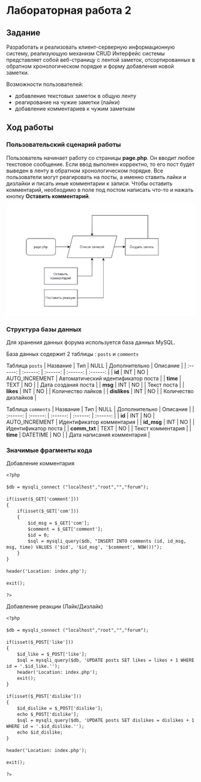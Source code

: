 # Лабораторная работа 2

## Задание

Разработать и реализовать клиент-серверную информационную систему, реализующую механизм CRUD
Интерфейс системы представляет собой веб-страницу с лентой заметок, отсортированных в обратном хронологическом порядке и форму добавления новой заметки.

Возможности пользователей:
- добавление текстовых заметок в общую ленту
- реагирование на чужие заметки (лайки)
- добавление комментариев к чужим заметкам

## Ход работы

### Пользовательский сценарий работы 
Пользователь начинает работу со страницы **page.php**. Он вводит любое текстовое сообщение. Если ввод выполнен корректно, то его пост будет выведен в ленту в обратном хронологическом порядке. 
Все пользователи могут реагировать на посты, а именно ставить лайки и дизлайки и писать иные комментарии к записи. Чтобы оставить комментарий, необходимо в поле под постом написать что-то и нажать кнопку **Оставить комментарий**.

![process scheme](/schemes/1.png "concept scheme")

### Структура базы данных

Для хранения данных форума используется база данных MySQL.

База данных содержит 2 таблицы : `posts` и `comments`

 Таблица `posts`
| Название | Тип | NULL | Дополнительно | Описание |
| :------: | :------: | :------: | :------: | :------: |
| **id** | INT  | NO | AUTO_INCREMENT | Автоматический идентификатор поста |
| **time** | TEXT | NO | | Дата создания поста |
| **msg** | INT | NO | | Текст поста |
| **likes** | INT | NO | | Количество лайков |
| **dislikes** | INT | NO | | Количество дизлайков |

Таблица `comments`
| Название | Тип | NULL | Дополнительно | Описание |
| :------: | :------: | :------: | :------: | :------: |
| **id** | INT  | NO | AUTO_INCREMENT | Идентификатор комментария |
| **id_msg** | INT  | NO | | Идентификатор поста |
| **comm_txt** | TEXT | NO | | Текст комментария |
| **time** | DATETIME | NO | | Дата написания комментария |

### Значимые фрагменты кода

Добавление комментария
```
<?php

$db = mysqli_connect ("localhost","root","","forum");

if(isset($_GET['comment']))
{
    if(isset($_GET['com']))
    {
        $id_msg = $_GET['com'];
        $comment = $_GET['comment'];
        $id = 0;
        $sql = mysqli_query($db, "INSERT INTO comments (id, id_msg, msg, time) VALUES ('$id', '$id_msg', '$comment', NOW())");
    }
}

header('Location: index.php');

exit();

?>
```
Добавление реакции (Лайк/Дизлайк)
```
<?php

$db = mysqli_connect ("localhost","root","","forum");

if(isset($_POST['like']))
{
    $id_like = $_POST['like'];
    $sql = mysqli_query($db, 'UPDATE posts SET likes = likes + 1 WHERE id = '.$id_like.'');
    header('Location: index.php');
    exit();
}

if(isset($_POST['dislike']))
{
    $id_dislike = $_POST['dislike'];
    echo $_POST['dislike'];
    $sql = mysqli_query($db, 'UPDATE posts SET dislikes = dislikes + 1 WHERE id = '.$id_dislike.'');
    echo $id_dislike;
}

header('Location: index.php');

exit();

?>
```
